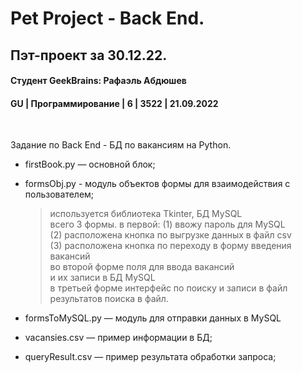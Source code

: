 # Pet Project - Back End. 
## Пэт-проект за 30.12.22.
#### Студент GeekBrains: Рафаэль Абдюшев
#### GU | Программирование | 6 | 3522 | 21.09.2022
<br>

Задание по Back End - БД по вакансиям на Python.
* firstBook.py — основной блок;

* formsObj.py - модуль объектов формы для взаимодействия с пользователем;
    > используется библиотека Tkinter, БД MySQL<br>
    > всего 3 формы. в первой: (1) ввожу пароль для MySQL<br>
    > (2) расположена кнопка по выгрузке данных в файл csv<br>
    > (3) расположена кнопка по переходу в форму введения вакансий<br>
    > во второй форме поля для ввода вакансий<br>
    > и их записи в БД MySQL<br>
    > в третьей форме интерфейс по поиску и записи в файл<br>
    > результатов поиска в файл.

* formsToMySQL.py — модуль для отправки данных в MySQL 
* vacansies.csv — пример информации в БД;
* queryResult.csv — пример результата обработки запроса;
    




    


